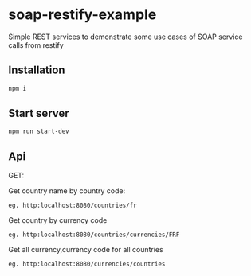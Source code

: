 # soap-restify-example
Simple REST services to demonstrate some use cases of SOAP service calls from restify

## Installation
```sh
npm i
```

## Start server
```sh
npm run start-dev
```

## Api

GET:

Get country name by country code:

```
eg. http:localhost:8080/countries/fr
```

Get country by currency code

```
eg. http:localhost:8080/countries/currencies/FRF
```

Get all currency,currency code for all countries

```
eg. http:localhost:8080/currencies/countries
```
